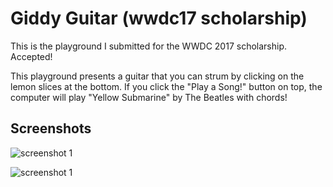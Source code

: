 # Giddy Guitar (wwdc17 scholarship)
This is the playground I submitted for the WWDC 2017 scholarship. Accepted!

This playground presents a guitar that you can strum by clicking on the lemon slices at the bottom. If you click the "Play a Song!" button on top, the computer will play "Yellow Submarine" by The Beatles with chords!

## Screenshots
![screenshot 1](https://github.com/Phacometer/Giddy-Guitar-wwdc17scholarship/blob/master/screenshot2.png)

![screenshot 1](https://github.com/Phacometer/Giddy-Guitar-wwdc17scholarship/blob/master/screenshot1.png)
